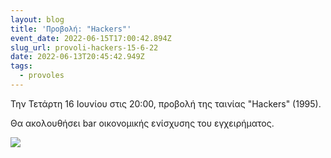 ```yaml
---
layout: blog
title: 'Προβολή: "Hackers"'
event_date: 2022-06-15T17:00:42.894Z
slug_url: provoli-hackers-15-6-22
date: 2022-06-13T20:45:42.949Z
tags:
  - provoles
---
```

Την Τετάρτη 16 Ιουνίου στις 20:00, προβολή της ταινίας "Hackers" (1995).

Θα ακολουθήσει bar οικονομικής ενίσχυσης του εγχειρήματος.

![](/images/hackers-15-6-22.jpg)